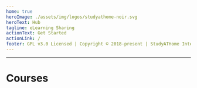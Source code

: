 ```yaml
---
home: true
heroImage: ./assets/img/logos/studyathome-noir.svg
heroText: Hub
tagline: eLearning Sharing
actionText: Get Started
actionLink: /
footer: GPL v3.0 Licensed | Copyright © 2018-present | StudyATHome Internationally @ UAS Vienna
---
```


---

# Courses